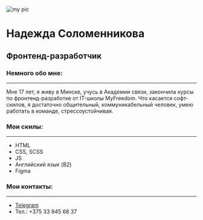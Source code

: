 ![my pic](i.jpg)
# Надежда Соломенникова 
## Фронтенд-разработчик     


### **Немного обо мне:** 
***
 Мне 17 лет, я живу в Минске, учусь в Академии связи, закончила курсы по фронтенд-разработке от IT-школы MyFreedom. 
Что касается софт-скилов, я достаточно общительный, коммуникабельный человек, умею работать в команде, стрессоустойчивая.


### **Мои скилы:** 
***
- HTML
- CSS, SCSS
- JS
- Английский язык (B2)
- Figma


### **Мои контакты:** 
***
- [Telegram](https://t.me/soplya)
- Тел.: +375 33 945 68 37
